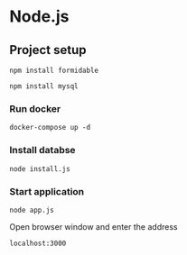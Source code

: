 # Node.js

## Project setup

```
npm install formidable
```

```
npm install mysql
```

### Run docker

```
docker-compose up -d
```

### Install databse

```
node install.js
```

### Start application

```
node app.js
```

Open browser window and enter the address

```
localhost:3000
```
